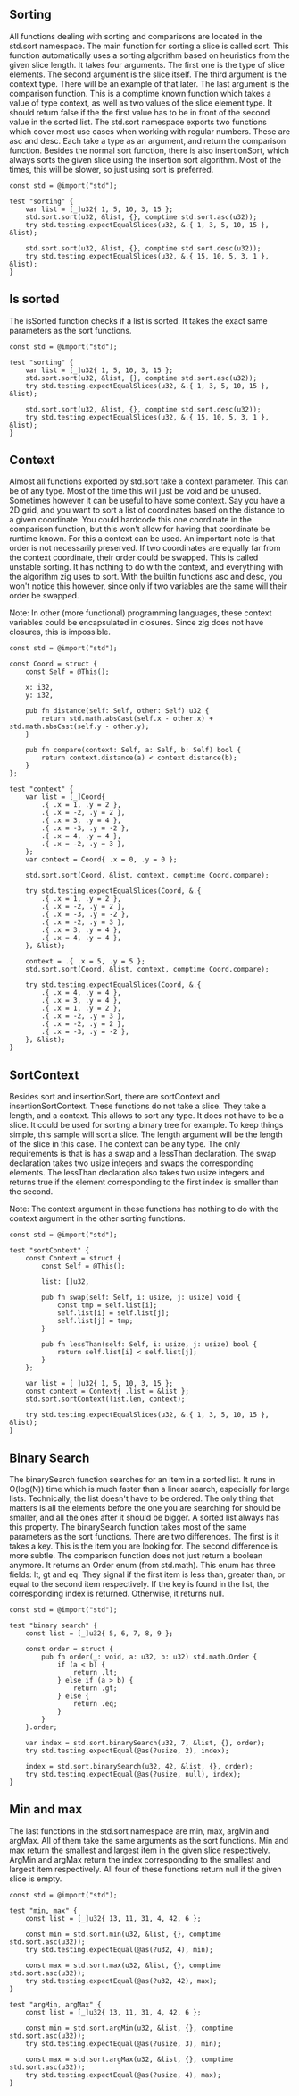 ## Sorting

All functions dealing with sorting and comparisons are located in the std.sort namespace. The
main function for sorting a slice is called sort. This function automatically uses a sorting
algorithm based on heuristics from the given slice length. It takes four arguments. The first one is
the type of slice elements. The second argument is the slice itself. The third argument is the
context type. There will be an example of that later. The last argument is the comparison function.
This is a comptime known function which takes a value of type context, as well as two values of the
slice element type. It should return false if the the first value has to be in front of the second
value in the sorted list. The std.sort namespace exports two functions which cover most use cases
when working with regular numbers. These are asc and desc. Each take a type as an argument, and
return the comparison function. Besides the normal sort function, there is also insertionSort,
which always sorts the given slice using the insertion sort algorithm. Most of the times, this
will be slower, so just using sort is preferred.

<!-- MARKDOWN-AUTO-DOCS:START (CODE:src=./sorting.zig) -->
<!-- The below code snippet is automatically added from ./sorting.zig -->
```zig
const std = @import("std");

test "sorting" {
    var list = [_]u32{ 1, 5, 10, 3, 15 };
    std.sort.sort(u32, &list, {}, comptime std.sort.asc(u32));
    try std.testing.expectEqualSlices(u32, &.{ 1, 3, 5, 10, 15 }, &list);

    std.sort.sort(u32, &list, {}, comptime std.sort.desc(u32));
    try std.testing.expectEqualSlices(u32, &.{ 15, 10, 5, 3, 1 }, &list);
}
```
<!-- MARKDOWN-AUTO-DOCS:END -->

## Is sorted

The isSorted function checks if a list is sorted. It takes the exact same parameters as the sort
functions.

<!-- MARKDOWN-AUTO-DOCS:START (CODE:src=./sorting.zig) -->
<!-- The below code snippet is automatically added from ./sorting.zig -->
```zig
const std = @import("std");

test "sorting" {
    var list = [_]u32{ 1, 5, 10, 3, 15 };
    std.sort.sort(u32, &list, {}, comptime std.sort.asc(u32));
    try std.testing.expectEqualSlices(u32, &.{ 1, 3, 5, 10, 15 }, &list);

    std.sort.sort(u32, &list, {}, comptime std.sort.desc(u32));
    try std.testing.expectEqualSlices(u32, &.{ 15, 10, 5, 3, 1 }, &list);
}
```
<!-- MARKDOWN-AUTO-DOCS:END -->

## Context

Almost all functions exported by std.sort take a context parameter. This can be of any type. Most
of the time this will just be void and be unused. Sometimes however it can be useful to have some
context. Say you have a 2D grid, and you want to sort a list of coordinates based on the distance
to a given coordinate. You could hardcode this one coordinate in the comparison function, but this
won't allow for having that coordinate be runtime known. For this a context can be used. An
important note is that order is not necessarily preserved. If two coordinates are equally far from
the context coordinate, their order could be swapped. This is called unstable sorting. It has
nothing to do with the context, and everything with the algorithm zig uses to sort. With the builtin
functions asc and desc, you won't notice this however, since only if two variables are the same
will their order be swapped.

Note: In other (more functional) programming languages, these context variables could be
encapsulated in closures. Since zig does not have closures, this is impossible.

<!-- MARKDOWN-AUTO-DOCS:START (CODE:src=./context.zig) -->
<!-- The below code snippet is automatically added from ./context.zig -->
```zig
const std = @import("std");

const Coord = struct {
    const Self = @This();

    x: i32,
    y: i32,

    pub fn distance(self: Self, other: Self) u32 {
        return std.math.absCast(self.x - other.x) + std.math.absCast(self.y - other.y);
    }

    pub fn compare(context: Self, a: Self, b: Self) bool {
        return context.distance(a) < context.distance(b);
    }
};

test "context" {
    var list = [_]Coord{
        .{ .x = 1, .y = 2 },
        .{ .x = -2, .y = 2 },
        .{ .x = 3, .y = 4 },
        .{ .x = -3, .y = -2 },
        .{ .x = 4, .y = 4 },
        .{ .x = -2, .y = 3 },
    };
    var context = Coord{ .x = 0, .y = 0 };

    std.sort.sort(Coord, &list, context, comptime Coord.compare);

    try std.testing.expectEqualSlices(Coord, &.{
        .{ .x = 1, .y = 2 },
        .{ .x = -2, .y = 2 },
        .{ .x = -3, .y = -2 },
        .{ .x = -2, .y = 3 },
        .{ .x = 3, .y = 4 },
        .{ .x = 4, .y = 4 },
    }, &list);

    context = .{ .x = 5, .y = 5 };
    std.sort.sort(Coord, &list, context, comptime Coord.compare);

    try std.testing.expectEqualSlices(Coord, &.{
        .{ .x = 4, .y = 4 },
        .{ .x = 3, .y = 4 },
        .{ .x = 1, .y = 2 },
        .{ .x = -2, .y = 3 },
        .{ .x = -2, .y = 2 },
        .{ .x = -3, .y = -2 },
    }, &list);
}
```
<!-- MARKDOWN-AUTO-DOCS:END -->

## SortContext

Besides sort and insertionSort, there are sortContext and insertionSortContext. These functions do
not take a slice. They take a length, and a context. This allows to sort any type. It does not have
to be a slice. It could be used for sorting a binary tree for example. To keep things simple, this
sample will sort a slice. The length argument will be the length of the slice in this case. The
context can be any type. The only requirements is that is has a swap and a lessThan declaration.
The swap declaration takes two usize integers and swaps the corresponding elements. The lessThan
declaration also takes two usize integers and returns true if the element corresponding to the first
index is smaller than the second.

Note: The context argument in these functions has nothing to do with the context argument in the
other sorting functions.

<!-- MARKDOWN-AUTO-DOCS:START (CODE:src=./sort_context.zig) -->
<!-- The below code snippet is automatically added from ./sort_context.zig -->
```zig
const std = @import("std");

test "sortContext" {
    const Context = struct {
        const Self = @This();

        list: []u32,

        pub fn swap(self: Self, i: usize, j: usize) void {
            const tmp = self.list[i];
            self.list[i] = self.list[j];
            self.list[j] = tmp;
        }

        pub fn lessThan(self: Self, i: usize, j: usize) bool {
            return self.list[i] < self.list[j];
        }
    };

    var list = [_]u32{ 1, 5, 10, 3, 15 };
    const context = Context{ .list = &list };
    std.sort.sortContext(list.len, context);

    try std.testing.expectEqualSlices(u32, &.{ 1, 3, 5, 10, 15 }, &list);
}
```
<!-- MARKDOWN-AUTO-DOCS:END -->

## Binary Search

The binarySearch function searches for an item in a sorted list. It runs in O(log(N)) time which
is much faster than a linear search, especially for large lists. Technically, the list doesn't have
to be ordered. The only thing that matters is all the elements before the one you are searching for
should be smaller, and all the ones after it should be bigger. A sorted list always has this
property. The binarySearch function takes most of the same parameters as the sort functions. There
are two differences. The first is it takes a key. This is the item you are looking for. The second
difference is more subtle. The comparison function does not just return a boolean anymore. It
returns an Order enum (from std.math). This enum has three fields: lt, gt and eq. They signal
if the first item is less than, greater than, or equal to the second item respectively. If the key
is found in the list, the corresponding index is returned. Otherwise, it returns null.

<!-- MARKDOWN-AUTO-DOCS:START (CODE:src=./binary_search.zig) -->
<!-- The below code snippet is automatically added from ./binary_search.zig -->
```zig
const std = @import("std");

test "binary search" {
    const list = [_]u32{ 5, 6, 7, 8, 9 };

    const order = struct {
        pub fn order(_: void, a: u32, b: u32) std.math.Order {
            if (a < b) {
                return .lt;
            } else if (a > b) {
                return .gt;
            } else {
                return .eq;
            }
        }
    }.order;

    var index = std.sort.binarySearch(u32, 7, &list, {}, order);
    try std.testing.expectEqual(@as(?usize, 2), index);

    index = std.sort.binarySearch(u32, 42, &list, {}, order);
    try std.testing.expectEqual(@as(?usize, null), index);
}
```
<!-- MARKDOWN-AUTO-DOCS:END -->

## Min and max

The last functions in the std.sort namespace are min, max, argMin and argMax. All of them take the
same arguments as the sort functions. Min and max return the smallest and largest item in the
given slice respectively. ArgMin and argMax return the index corresponding to the smallest and
largest item respectively. All four of these functions return null if the given slice is empty.

<!-- MARKDOWN-AUTO-DOCS:START (CODE:src=./min_max.zig) -->
<!-- The below code snippet is automatically added from ./min_max.zig -->
```zig
const std = @import("std");

test "min, max" {
    const list = [_]u32{ 13, 11, 31, 4, 42, 6 };

    const min = std.sort.min(u32, &list, {}, comptime std.sort.asc(u32));
    try std.testing.expectEqual(@as(?u32, 4), min);

    const max = std.sort.max(u32, &list, {}, comptime std.sort.asc(u32));
    try std.testing.expectEqual(@as(?u32, 42), max);
}

test "argMin, argMax" {
    const list = [_]u32{ 13, 11, 31, 4, 42, 6 };

    const min = std.sort.argMin(u32, &list, {}, comptime std.sort.asc(u32));
    try std.testing.expectEqual(@as(?usize, 3), min);

    const max = std.sort.argMax(u32, &list, {}, comptime std.sort.asc(u32));
    try std.testing.expectEqual(@as(?usize, 4), max);
}
```
<!-- MARKDOWN-AUTO-DOCS:END -->

